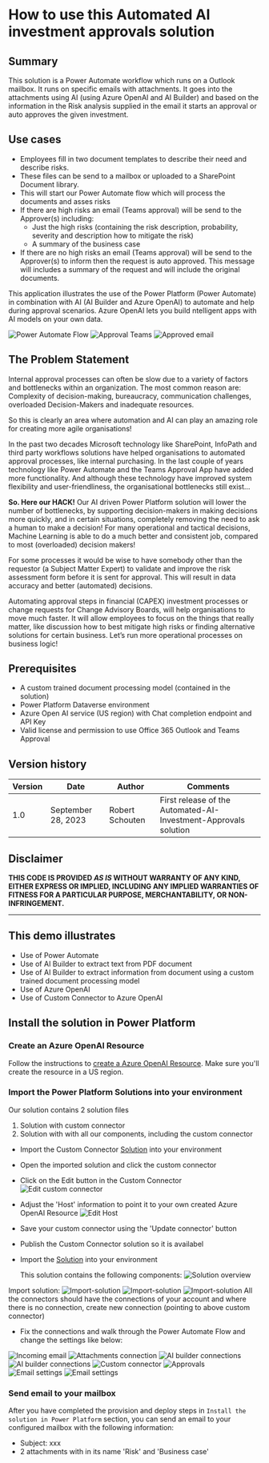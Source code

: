 # How to use this Automated AI investment approvals solution

## Summary

This solution is a Power Automate workflow which runs on a Outlook mailbox. It runs on specific emails with attachments. It goes into the attachments using AI (using Azure OpenAI and AI Builder) and based on the information in the Risk analysis supplied in the email it starts an approval or auto approves the given investment.

## Use cases
- Employees fill in two document templates to describe their need and describe risks.
- These files can be send to a mailbox or uploaded to a SharePoint Document library.
- This will start our Power Automate flow which will process the documents and asses risks
- If there are high risks an email (Teams approval) will be send to the Approver(s) including:
  - Just the high risks (containing the risk description, probability, severity and description how to mitigate the risk)
  - A summary of the business case
- If there are no high risks an email (Teams approval) will be send to the Approver(s) to inform then the request is auto approved. This message will includes a summary of the request and will include the original documents.

This application illustrates the use of the Power Platform (Power Automate) in combination with AI (AI Builder and Azure OpenAI) to automate and help during approval scenarios. Azure OpenAI lets you build ntelligent apps with AI models on your own data.

![Power Automate Flow](assets/Power-Automate-overview.jpg)
![Approval Teams](assets/Approval-teams.jpg)
![Approved email](assets/approved-email.jpg)

## The Problem Statement
Internal approval processes can often be slow due to a variety of factors and bottlenecks within an organization. The most common reason are: Complexity of decision-making, bureaucracy,  communication challenges, overloaded Decision-Makers and inadequate resources.

So this is clearly an area where automation and AI can play an amazing role for creating more agile organisations!

In the past two decades Microsoft technology like SharePoint, InfoPath and third party workflows solutions have helped organisations to automated approval processes, like internal purchasing. In the last couple of years technology like Power Automate and the Teams Approval App have added more functionality. And although these technology have improved system flexibility and user-friendliness, the organisational bottlenecks still exist…


**So. Here our HACK!**
Our AI driven Power Platform solution will lower the number of bottlenecks, by supporting decision-makers in making decisions more quickly, and in certain situations, completely removing the need to ask a human to make a decision! For many operational and tactical decisions, Machine Learning is able to do a much better and consistent job, compared to most (overloaded) decision makers!

For some processes it would be wise to have somebody other than the requestor (a Subject Matter Expert) to validate and improve the risk assessment form before it is sent for approval. This will result in data accuracy and better (automated) decisions.

Automating approval steps in financial (CAPEX) investment processes or change requests for Change Advisory Boards, will help organisations to move much faster. It will allow employees to focus on the things that really matter, like discussion how to best mitigate high risks or finding alternative solutions for certain business. Let’s run more operational processes on business logic!

## Prerequisites

- A custom trained document processing model (contained in the solution)
- Power Platform Dataverse environment
- Azure Open AI service (US region) with Chat completion endpoint and API Key
- Valid license and permission to use Office 365 Outlook and Teams Approval 

## Version history

Version|Date|Author|Comments
-------|----|----|--------
1.0|September 28, 2023|Robert Schouten|First release of the Automated-AI-Investment-Approvals solution

## Disclaimer

**THIS CODE IS PROVIDED *AS IS* WITHOUT WARRANTY OF ANY KIND, EITHER EXPRESS OR IMPLIED, INCLUDING ANY IMPLIED WARRANTIES OF FITNESS FOR A PARTICULAR PURPOSE, MERCHANTABILITY, OR NON-INFRINGEMENT.**

---

## This demo illustrates

- Use of Power Automate
- Use of AI Builder to extract text from PDF document
- Use of AI Builder to extract information from document using a custom trained document processing model
- Use of Azure OpenAI
- Use of Custom Connector to Azure OpenAI

## Install the solution in Power Platform

### Create an Azure OpenAI Resource

Follow the instructions to [create a Azure OpenAI Resource](https://learn.microsoft.com/en-us/azure/ai-services/openai/how-to/create-resource?pivots=web-portal). 
Make sure you'll create the resource in a US region.

### Import the Power Platform Solutions into your environment
Our solution contains 2 solution files

1. Solution with custom connector
2. Solution with with all our components, including the custom connector

- Import the Custom Connector [Solution](customconnector.zip) into your environment
- Open the imported solution and click the custom connector
- Click on the Edit button in the Custom Connector
  ![Edit custom connector](assets/edit-custom-connector.png)
- Adjust the 'Host' information to point it to your own created Azure OpenAI Resource
  ![Edit Host](assets/change-host.png)
- Save your custom connector using the 'Update connector' button
- Publish the Custom Connector solution so it is availabel

- Import the [Solution](solution.zip) into your environment

  This solution contains the following components:
![Solution overview](assets/solution-overview.jpg)

Import solution:
![Import-solution](assets/import-solution1.png)
![Import-solution](assets/import-solution2.png)
![Import-solution](assets/import-solution3.png)
All the connectors should have the connections of your account and where there is no connection, create new connection (pointing to above custom connector)

- Fix the connections and walk through the Power Automate Flow and change the settings like below:

![Incoming email](assets/1_incomingmail.png)
![Attachments connection](assets/2_attachmentsconnection.png)
![AI builder connections](assets/3_AI-builder-connection.png)
![AI builder connections](assets/4_AI-builder-connection.png)
![Custom connector](assets/5_Custom-connector.png)
![Approvals](assets/6_approvals.png)
![Email settings](assets/7_email-settings.png)
![Email settings](assets/8_email-settings.png)

### Send email to your mailbox

After you have completed the provision and deploy steps in `Install the solution in Power Platform` section, you can send an email to your configured mailbox with the following information:

- Subject: xxx
- 2 attachments with in its name 'Risk' and 'Business case'
